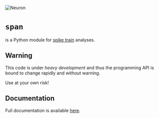 ![Neuron](http://www.hcplive.com/media/webexclusives/1acea3023d3534830489a81a4b855642.jpg)

`span`
======

is a Python module for
[spike train](http://en.wikipedia.org/wiki/Neural_coding) analyses.

Warning
-------
This code is under *heavy development* and thus the programming API is
bound to change rapidly and without warning.

Use at your own risk!

Documentation
-------------
Full documentation is available [here](http://cpcloud.github.com/span).
